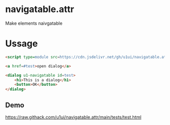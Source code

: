 # navigatable.attr
Make elements naivgatable

# Ussage

```html
<script type=module src=https://cdn.jsdelivr.net/gh/u1ui/navigatable.attr@x.x.x/navigatable.min.js></script>

<a href=#test>open dialog</a>

<dialog u1-navigatable id=test>
    <h1>This is a dialog</h1>
    <button>OK</button>
</dialog>
```

## Demo
https://raw.githack.com/u1ui/navigatable.attr/main/tests/test.html  
